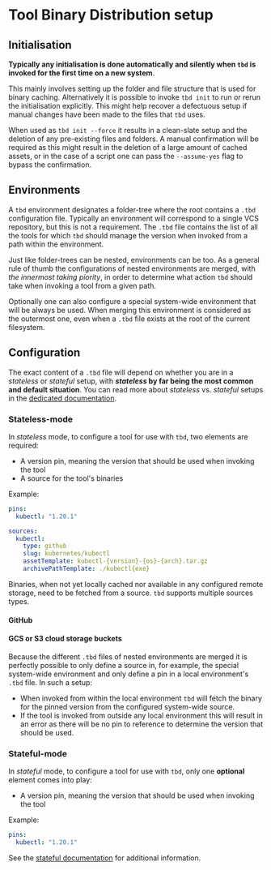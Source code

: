 # Tool Binary Distribution setup

## Initialisation

**Typically any initialisation is done automatically and silently when `tbd` is invoked for the first time on a new
system**.

This mainly involves setting up the folder and file structure that is used for binary caching.  Alternatively it is
possible to invoke `tbd init` to run or rerun the initialisation explicitly. This might help recover a defectuous setup
if manual changes have been made to the files that `tbd` uses.

When used as `tbd init --force` it results in a clean-slate setup and the deletion of any pre-existing files and
folders. A manual confirmation will be required as this might result in the deletion of a large amount of cached assets,
or in the case of a script one can pass the `--assume-yes` flag to bypass the confirmation.

## Environments

A `tbd` environment designates a folder-tree where the root contains a `.tbd` configuration file. Typically an
environment will correspond to a single VCS repository, but this is not a requirement. The `.tbd` file contains the
list of all the tools for which `tbd` should manage the version when invoked from a path within the environment.

Just like folder-trees can be nested, environments can be too. As a general rule of thumb the configurations of nested
environments are merged, with _the innermost taking piority_, in order to determine what action `tbd` should take when
invoking a tool from a given path.

Optionally one can also configure a special system-wide environment that will be always be used. When merging this
environment is considered as the outermost one, even when a `.tbd` file exists at the root of the current filesystem.

## Configuration

The exact content of a `.tbd` file will depend on whether you are in a _stateless_ or _stateful_ setup, with
**_stateless_ by far being the most common and default situation**. You can read more about _stateless_ vs. _stateful_
setups in the [dedicated documentation](./state.md).

### Stateless-mode

In _stateless_ mode, to configure a tool for use with `tbd`, two elements are required:

* A version pin, meaning the version that should be used when invoking the tool
* A source for the tool's binaries

Example:

```yaml
pins:
  kubectl: "1.20.1"

sources:
  kubectl:
    type: github
    slug: kubernetes/kubectl
    assetTemplate: kubectl-{version}-{os}-{arch}.tar.gz
    archivePathTemplate: ./kubectl{exe}
```

Binaries, when not yet locally cached nor available in any configured remote storage, need to be fetched from a source.
`tbd` supports multiple sources types.

#### GitHub

#### GCS or S3 cloud storage buckets

Because the different `.tbd` files of nested environments are merged it is perfectly possible to only define a source
in, for example, the special system-wide environment and only define a pin in a local environment's `.tbd` file. In such
a setup:

* When invoked from within the local environment `tbd` will fetch the binary for the pinned version from the configured
  system-wide source.
* If the tool is invoked from outside any local environment this will result in an error as there will be no pin to
  reference to determine the version that should be used.

### Stateful-mode

In _stateful_ mode, to configure a tool for use with `tbd`, only one **optional** element comes into play:

* A version pin, meaning the version that should be used when invoking the tool

Example:

```yaml
pins:
  kubectl: "1.20.1"
```

See the [stateful documentation](./state.md) for additional information.
